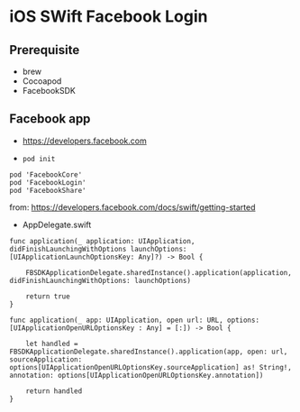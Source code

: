 # iOS SWift Facebook Login

## Prerequisite
- brew
- Cocoapod
- FacebookSDK


## Facebook app
- https://developers.facebook.com


- `pod init`

```
pod 'FacebookCore'
pod 'FacebookLogin'
pod 'FacebookShare'
```
from: https://developers.facebook.com/docs/swift/getting-started


- AppDelegate.swift

```
func application(_ application: UIApplication, didFinishLaunchingWithOptions launchOptions: [UIApplicationLaunchOptionsKey: Any]?) -> Bool {

    FBSDKApplicationDelegate.sharedInstance().application(application, didFinishLaunchingWithOptions: launchOptions)

    return true
}

func application(_ app: UIApplication, open url: URL, options: [UIApplicationOpenURLOptionsKey : Any] = [:]) -> Bool {

    let handled = FBSDKApplicationDelegate.sharedInstance().application(app, open: url, sourceApplication: options[UIApplicationOpenURLOptionsKey.sourceApplication] as! String!, annotation: options[UIApplicationOpenURLOptionsKey.annotation])

    return handled
}
```
